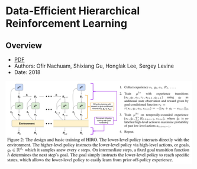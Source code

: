 
# Data-Efficient Hierarchical Reinforcement Learning

## Overview

  * [PDF](https://arxiv.org/pdf/1805.08296.pdf)
  * Authors: Ofir Nachuam, Shixiang Gu, Honglak Lee, Sergey Levine
  * Date: 2018

![](./945F8BD6-3300-472F-ADB4-046950BD79B1.jpeg)
